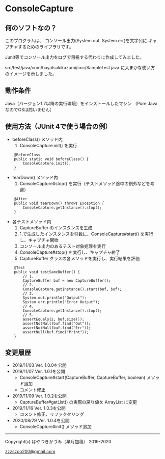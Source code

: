 # ConsoleCapture

## 何のソフトなの？

このプログラムは、 コンソール出力(System.out, System.err)を文字列に
キャプチャするためのライブラリです。

Junit等でコンソール出力をログで目視する代わりに作成してみました。

src/test/java/com/hayatsukikazumi/coc/SampleTest.java に大まかな使い方
のイメージを示しました。

## 動作条件

Java（バージョン1.7以降の実行環境）をインストールしたマシン
（Pure JavaなのでOSは問いません）

## 使用方法（JUnit 4で使う場合の例）
* beforeClass() メソッド内
    1. ConsoleCapture.init() を実行

```
    @BeforeClass
    public static void beforeClass() {
        ConsoleCapture.init();
    }
```

* tearDown() メソッド内
    1. ConsoleCapture#stop() を実行（テストメソッド途中の例外などを考慮）

```
    @After
    public void tearDown() throws Exception {
        ConsoleCapture.getInstance().stop();
    }
```

* 各テストメソッド内
    1. CaptureBuffer のインスタンスを生成
    2. 1.で生成したインスタンスを引数に、ConsoleCapture#start() を実行し、キャプチャ開始
    3. コンソール出力のあるテスト対象処理を実行
    4. ConsoleCapture#stop() を実行し、キャプチャ終了
    5. CaptureBuffer クラスの各メソッドを実行し、実行結果を評価

```
    @Test
    public void testSameBuffer() {
        // 1.
        CaptureBuffer buf = new CaptureBuffer();
        // 2.
        ConsoleCapture.getInstance().start(buf, buf);
        // 3.
        System.out.println("Output");
        System.err.println("Error Output");
        // 4.
        ConsoleCapture.getInstance().stop();
        // 5.
        assertEquals(2, buf.size());
        assertNotNull(buf.find("Out"));
        assertNotNull(buf.find("Err"));
        assertNull(buf.find("Print"));
    }
```

## 変更履歴

* 2019/11/03 Ver. 1.0.0を公開
* 2019/11/07 Ver. 1.0.1を公開
    * ConsoleCapture#start(CaptureBuffer, CaptureBuffer, boolean) メソッド追加
    * コメント修正
* 2019/11/09 Ver. 1.0.2を公開
    * CaptureBuffer#getList() の実際の戻り値を ArrayList に変更
* 2019/11/16 Ver. 1.0.3を公開
    * コメント修正、リファクタリング
* 2020/08/29 Ver. 1.0.4を公開
    * ConsoleCapture#init() メソッド追加

--------
Copyright(c) はやつきかづみ（早月加積） 2019-2020

zzzszoo200@gmail.com


